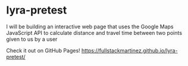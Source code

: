 # lyra-pretest
I will be building an interactive web page that uses the Google Maps JavaScript API to calculate distance and travel time between two points given to us by a user 

Check it out on GitHub Pages!
https://fullstackmartinez.github.io/lyra-pretest/
